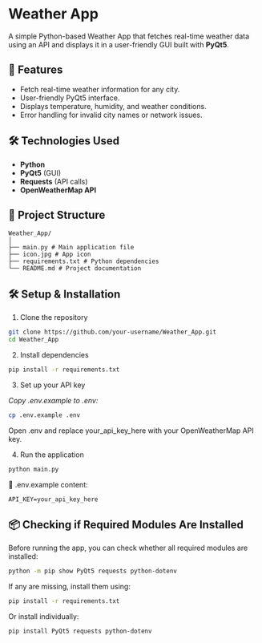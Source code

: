 # Weather App

A simple Python-based Weather App that fetches real-time weather data using an API and displays it in a user-friendly GUI built with **PyQt5**.

## 📌 Features
- Fetch real-time weather information for any city.
- User-friendly PyQt5 interface.
- Displays temperature, humidity, and weather conditions.
- Error handling for invalid city names or network issues.

## 🛠️ Technologies Used
- **Python**
- **PyQt5** (GUI)
- **Requests** (API calls)
- **OpenWeatherMap API** 

## 📂 Project Structure
```
Weather_App/
│
├── main.py # Main application file
├── icon.jpg # App icon
├── requirements.txt # Python dependencies
└── README.md # Project documentation
```

## 🛠️ Setup & Installation

1. Clone the repository

```bash
git clone https://github.com/your-username/Weather_App.git
cd Weather_App
```

2. Install dependencies

```bash
pip install -r requirements.txt
```

3. Set up your API key

*Copy .env.example to .env:*

```bash
cp .env.example .env
```

Open .env and replace your_api_key_here with your OpenWeatherMap API key.

4. Run the application

```bash
python main.py
```

📄 .env.example content:

```env
API_KEY=your_api_key_here
```

## 📦 Checking if Required Modules Are Installed

Before running the app, you can check whether all required modules are installed:

```bash
python -m pip show PyQt5 requests python-dotenv
```

If any are missing, install them using:

```bash
pip install -r requirements.txt
```

Or install individually:

```bash
pip install PyQt5 requests python-dotenv
```